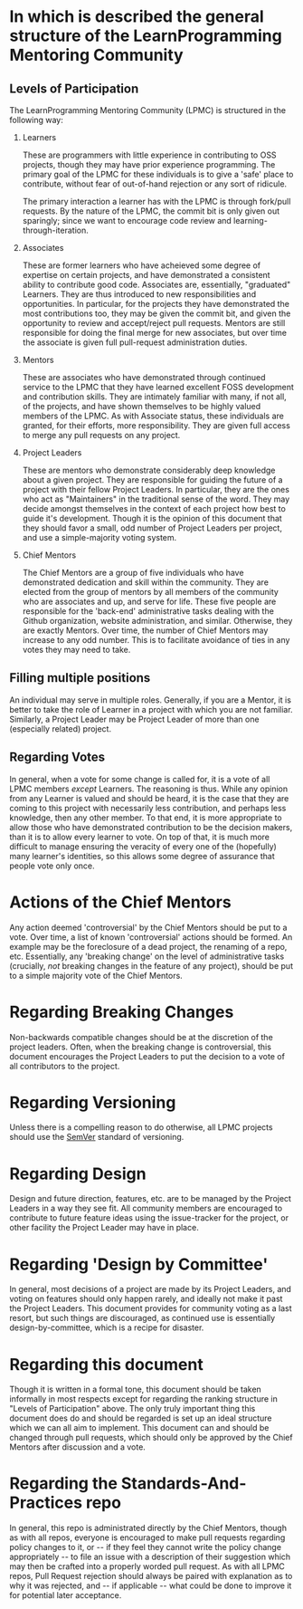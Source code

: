 # In which is described the general structure of the LearnProgramming Mentoring Community

## Levels of Participation

The LearnProgramming Mentoring Community (LPMC) is structured in the following
way:

1. Learners

    These are programmers with little experience in contributing to OSS projects,
    though they may have prior experience programming. The primary goal of the LPMC
    for these individuals is to give a 'safe' place to contribute, without fear of
    out-of-hand rejection or any sort of ridicule.

    The primary interaction a learner has with the LPMC is through fork/pull
    requests. By the nature of the LPMC, the commit bit is only given out sparingly;
    since we want to encourage code review and learning-through-iteration.

2. Associates

    These are former learners who have acheieved some degree of expertise on certain
    projects, and have demonstrated a consistent ability to contribute good code.
    Associates are, essentially, "graduated" Learners. They are thus introduced to
    new responsibilities and opportunities. In particular, for the projects they
    have demonstrated the most contributions too, they may be given the commit bit,
    and given the opportunity to review and accept/reject pull requests. Mentors are
    still responsible for doing the final merge for new associates, but over time
    the associate is given full pull-request administration duties.

3. Mentors

    These are associates who have demonstrated through continued service to the LPMC
    that they have learned excellent FOSS development and contribution skills. They
    are intimately familiar with many, if not all, of the projects, and have shown
    themselves to be highly valued members of the LPMC. As with Associate status,
    these individuals are granted, for their efforts, more responsibility. They are
    given full access to merge any pull requests on any project.

4. Project Leaders

    These are mentors who demonstrate considerably deep knowledge about a given
    project. They are responsible for guiding the future of a project with their
    fellow Project Leaders. In particular, they are the ones who act as
    "Maintainers" in the traditional sense of the word. They may decide amongst
    themselves in the context of each project how best to guide it's development.
    Though it is the opinion of this document that they should favor a small, odd
    number of Project Leaders per project, and use a simple-majority voting system.

5. Chief Mentors

    The Chief Mentors are a group of five individuals who have demonstrated
    dedication and skill within the community. They are elected from the group of
    mentors by all members of the community who are associates and up, and serve for
    life. These five people are responsible for the 'back-end' administrative tasks
    dealing with the Github organization, website administration, and similar.
    Otherwise, they are exactly Mentors. Over time, the number of Chief Mentors may
    increase to any odd number. This is to facilitate avoidance of ties in any votes
    they may need to take.

## Filling multiple positions

An individual may serve in multiple roles. Generally, if you are a Mentor, it
is better to take the role of Learner in a project with which you are not
familiar. Similarly, a Project Leader may be Project Leader of more than one
(especially related) project. 

## Regarding Votes

In general, when a vote for some change is called for, it is a vote of all LPMC
members _except_ Learners. The reasoning is thus. While any opinion from any
Learner is valued and should be heard, it is the case that they are coming to
this project with necessarily less contribution, and perhaps less knowledge,
then any other member. To that end, it is more appropriate to allow those who
have demonstrated contribution to be the decision makers, than it is to allow
every learner to vote. On top of that, it is much more difficult to manage
ensuring the veracity of every one of the (hopefully) many learner's identities,
so this allows some degree of assurance that people vote only once.

# Actions of the Chief Mentors

Any action deemed 'controversial' by the Chief Mentors should be put to a vote.
Over time, a list of known 'controversial' actions should be formed. An example
may be the foreclosure of a dead project, the renaming of a repo, etc.
Essentially, any 'breaking change' on the level of administrative tasks
(crucially, _not_ breaking changes in the feature of any project), should be put
to a simple majority vote of the Chief Mentors.

# Regarding Breaking Changes

Non-backwards compatible changes should be at the discretion of the project
leaders. Often, when the breaking change is controversial, this document
encourages the Project Leaders to put the decision to a vote of all contributors
to the project. 

# Regarding Versioning

Unless there is a compelling reason to do otherwise, all LPMC projects should
use the [SemVer](#) standard of versioning. 

# Regarding Design

Design and future direction, features, etc. are to be managed by the Project
Leaders in a way they see fit. All community members are encouraged to
contribute to future feature ideas using the issue-tracker for the project, or
other facility the Project Leader may have in place.

# Regarding 'Design by Committee'

In general, most decisions of a project are made by its Project Leaders, and
voting on features should only happen rarely, and ideally not make it past the
Project Leaders. This document provides for community voting as a last resort,
but such things are discouraged, as continued use is essentially
design-by-committee, which is a recipe for disaster.

# Regarding this document

Though it is written in a formal tone, this document should be taken informally
in most respects except for regarding the ranking structure in "Levels of
Participation" above. The only truly important thing this document does do and
should be regarded is set up an ideal structure which we can all aim to
implement. This document can and should be changed through pull requests, which
should only be approved by the Chief Mentors after discussion and a vote. 

# Regarding the Standards-And-Practices repo

In general, this repo is administrated directly by the Chief Mentors, though as
with all repos, everyone is encouraged to make pull requests regarding policy
changes to it, or -- if they feel they cannot write the policy change
appropriately -- to file an issue with a description of their suggestion which
may then be crafted into a properly worded pull request. As with all LPMC repos,
Pull Request rejection should always be paired with explanation as to why it was
rejected, and -- if applicable -- what could be done to improve it for potential
later acceptance.
